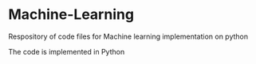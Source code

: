 # Machine-Learning
Respository of code files for Machine learning implementation on python

The code is implemented in Python
